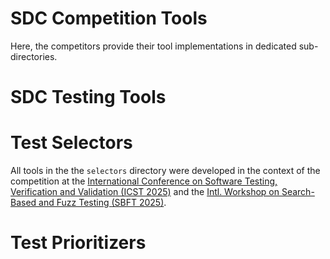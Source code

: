 # SDC Competition Tools
Here, the competitors provide their tool implementations in dedicated sub-directories.
# SDC Testing Tools

# Test Selectors
All tools in the the `selectors` directory were developed in the context of the competition at the [International Conference on Software Testing, Verification and Validation (ICST 2025)](https://conf.researchr.org/home/icst-2025) and the [Intl. Workshop on Search-Based and Fuzz Testing (SBFT 2025)](https://sbft25.github.io/tools/).

# Test Prioritizers



